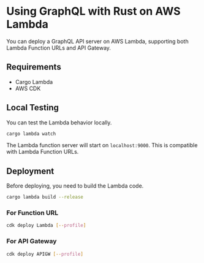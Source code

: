 # Using GraphQL with Rust on AWS Lambda

You can deploy a GraphQL API server on AWS Lambda, supporting both Lambda Function URLs and API Gateway.

## Requirements

- Cargo Lambda
- AWS CDK

## Local Testing

You can test the Lambda behavior locally.

```bash
cargo lambda watch
```

The Lambda function server will start on `localhost:9000`. This is compatible with Lambda Function URLs.

## Deployment

Before deploying, you need to build the Lambda code.

```bash
cargo lambda build --release
```

### For Function URL

```bash
cdk deploy Lambda [--profile]
```

### For API Gateway

```bash
cdk deploy APIGW [--profile]
```
